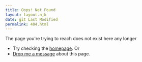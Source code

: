 ```yaml
---
title: Oops! Not Found
layout: layout.njk
date: git Last Modified
permalink: 404.html
---
```


<section>
  <p>The page you're trying to reach does not exist here any longer</p>
  <ul>
    <li>Try checking the <a href="/">homepage</a>. Or</li>
    <li><a href="mailto://i.magdy.m@gmail.com">Drop me a message</a> about this page.</li>
  </ul>
</section>
